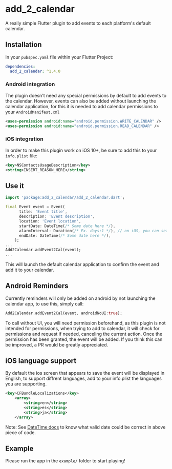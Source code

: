 # add_2_calendar

A really simple Flutter plugin to add events to each platform's default calendar.

## Installation

In your `pubspec.yaml` file within your Flutter Project: 

```yaml
dependencies:
  add_2_calendar: ^1.4.0
```
### Android integration
The plugin doesn't need any special permissions by default to add events to the calendar. However, events can also be added without launching the calendar application, for this it is needed to add calendar permissions to your `AndroidManifest.xml`
```xml
<uses-permission android:name="android.permission.WRITE_CALENDAR" />
<uses-permission android:name="android.permission.READ_CALENDAR" />
```

### iOS integration

In order to make this plugin work on iOS 10+, be sure to add this to your `info.plist` file:

```xml
<key>NSContactsUsageDescription</key>
<string>INSERT_REASON_HERE</string>
```

## Use it

```dart
import 'package:add_2_calendar/add_2_calendar.dart';

final Event event = Event(
      title: 'Event title',
      description: 'Event description',
      location: 'Event location',
      startDate: DateTime(/* Some date here */),
      alarmInterval: Duration(/* Ex. days:1 */), // on iOS, you can set alarm notification after your event. Android see below
      endDate: DateTime(/* Some date here */),
    );
...
Add2Calendar.addEvent2Cal(event);
...
```
This will launch the default calendar application to confirm the event and add it to your calendar.

## Android Reminders
Currently reminders will only be added on android by not launching the calendar app, to use this, simply call:

``` dart
Add2Calendar.addEvent2Cal(event, androidNoUI:true);
```
To call without UI, you will need permission beforehand, as this plugin is not intended for permissions, when trying to add to calendar, it will check for permissions and request if needed, canceling the current action. Once the permission has been granted, the event will be added. If you think this can be improved, a PR would be greatly appreciated.

## iOS language support
By default the ios screen that appears to save the event will be displayed in English, to support diffrent languages, add to your info.plist the languages you are supporting.


```xml
<key>CFBundleLocalizations</key>
	<array>
		<string>en</string>
		<string>es</string>
		<string>ja</string>
	</array>
```



Note: See [DateTime docs](https://api.flutter.dev/flutter/dart-core/DateTime-class.html) to know what valid date could be correct in above piece of code.

## Example

Please run the app in the `example/` folder to start playing!

